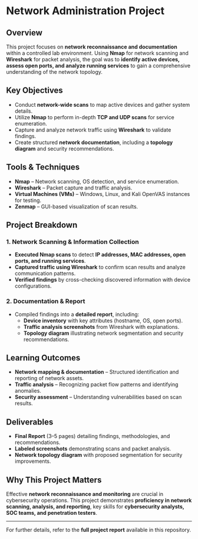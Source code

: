# Network Administration Project

## Overview
This project focuses on **network reconnaissance and documentation** within a controlled lab environment. Using **Nmap** for network scanning and **Wireshark** for packet analysis, the goal was to **identify active devices, assess open ports, and analyze running services** to gain a comprehensive understanding of the network topology.

## Key Objectives
- Conduct **network-wide scans** to map active devices and gather system details.
- Utilize **Nmap** to perform in-depth **TCP and UDP scans** for service enumeration.
- Capture and analyze network traffic using **Wireshark** to validate findings.
- Create structured **network documentation**, including a **topology diagram** and security recommendations.

## Tools & Techniques
- **Nmap** – Network scanning, OS detection, and service enumeration.
- **Wireshark** – Packet capture and traffic analysis.
- **Virtual Machines (VMs)** – Windows, Linux, and Kali OpenVAS instances for testing.
- **Zenmap** – GUI-based visualization of scan results. 

## Project Breakdown

### 1. Network Scanning & Information Collection
- **Executed Nmap scans** to detect **IP addresses, MAC addresses, open ports, and running services**.
- **Captured traffic using Wireshark** to confirm scan results and analyze communication patterns.
- **Verified findings** by cross-checking discovered information with device configurations.

### 2. Documentation & Report
- Compiled findings into a **detailed report**, including:
  - **Device inventory** with key attributes (hostname, OS, open ports).
  - **Traffic analysis screenshots** from Wireshark with explanations.
  - **Topology diagram** illustrating network segmentation and security recommendations. 

## Learning Outcomes
- **Network mapping & documentation** – Structured identification and reporting of network assets.
- **Traffic analysis** – Recognizing packet flow patterns and identifying anomalies.
- **Security assessment** – Understanding vulnerabilities based on scan results.

## Deliverables
- **Final Report** (3–5 pages) detailing findings, methodologies, and recommendations.
- **Labeled screenshots** demonstrating scans and packet analysis.
- **Network topology diagram** with proposed segmentation for security improvements.

## Why This Project Matters
Effective **network reconnaissance and monitoring** are crucial in cybersecurity operations. This project demonstrates **proficiency in network scanning, analysis, and reporting**, key skills for **cybersecurity analysts, SOC teams, and penetration testers**.

---

For further details, refer to the **full project report** available in this repository.